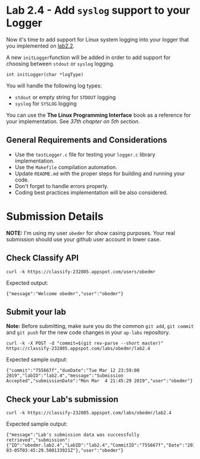 Lab 2.4 - Add `syslog` support to your Logger
=============================================

Now it's time to add support for Linux system logging into your logger that you implemented on [lab2.2](https://github.com/CodersSquad/ap-labs/tree/master/labs/lab2.2).

A new `initLogger`function will be added in order to add support for choosing between `stdout` or `syslog` logging.

```
int initLogger(char *logType)
```

You will handle the following log types:
- `stdout` or empty string for `STDOUT` logging
- `syslog` for `SYSLOG` logging

You can use the **The Linux Programming Interface** book as a reference for your implementation. See *37th chapter on 5th section*.

General Requirements and Considerations
---------------------------------------
- Use the `testLogger.c` file for testing your `logger.c` library implementation.
- Use the `Makefile` compilation automation.
- Update `README.md` with the proper steps for building and running your code.
- Don't forget to handle errors properly.
- Coding best practices implementation will be also considered.


Submission Details
==================

**NOTE:** I'm using my user `obedmr` for show casing purposes. Your real submission should use your github user account in lower case.

## Check Classify API
```
curl -k https://classify-232805.appspot.com/users/obedmr
```
Expected  output:
```
{"message":"Welcome obedmr","user":"obedmr"}
```


## Submit your lab
**Note:** Before submitting, make sure you do the common `git add`, `git commit` and `git push` for the new code changes in your `ap-labs` repository.
```
curl -k -X POST -d "commit=$(git rev-parse --short master)" https://classify-232805.appspot.com/labs/obedmr/lab2.4
```

Expected sample output:
```
{"commit":"755667f","dueDate":"Tue Mar 12 23:59:00 2019","labID":"lab2.4","message":"Submission Accepted","submissionDate":"Mon Mar  4 21:45:29 2019","user":"obedmr"}
```


## Check your Lab's submission
```
curl -k https://classify-232805.appspot.com/labs/obedmr/lab2.4
```

Expected sample output:
```
{"message":"Lab's submission data was successfully retrieved","submission":{"ID":"obedmr.lab2.4","LabID":"lab2.4","CommitID":"755667f","Date":"2019-03-05T03:45:29.500133921Z"},"user":"obedmr"}
```
